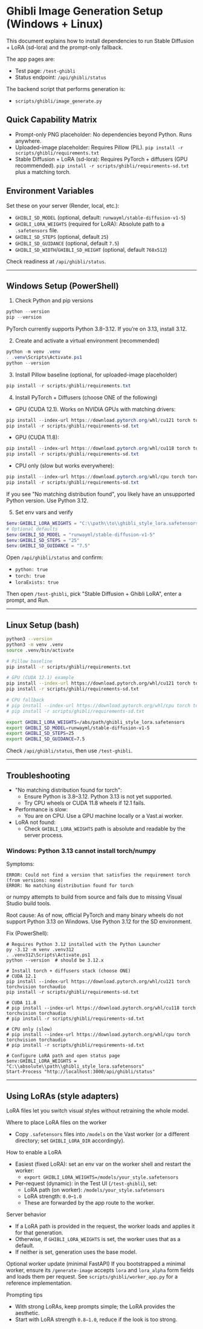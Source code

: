 # Ghibli Image Generation Setup (Windows + Linux)

This document explains how to install dependencies to run Stable Diffusion + LoRA (sd-lora) and the prompt-only fallback.

The app pages are:
- Test page: `/test-ghibli`
- Status endpoint: `/api/ghibli/status`

The backend script that performs generation is:
- `scripts/ghibli/image_generate.py`

## Quick Capability Matrix

- Prompt-only PNG placeholder: No dependencies beyond Python. Runs anywhere.
- Uploaded-image placeholder: Requires Pillow (PIL). `pip install -r scripts/ghibli/requirements.txt`
- Stable Diffusion + LoRA (sd-lora): Requires PyTorch + diffusers (GPU recommended). `pip install -r scripts/ghibli/requirements-sd.txt` plus a matching torch.

## Environment Variables

Set these on your server (Render, local, etc.):

- `GHIBLI_SD_MODEL` (optional, default: `runwayml/stable-diffusion-v1-5`)
- `GHIBLI_LORA_WEIGHTS` (required for LoRA): Absolute path to a `.safetensors` file.
- `GHIBLI_SD_STEPS` (optional, default `25`)
- `GHIBLI_SD_GUIDANCE` (optional, default `7.5`)
- `GHIBLI_SD_WIDTH`/`GHIBLI_SD_HEIGHT` (optional, default `768x512`)

Check readiness at `/api/ghibli/status`.

---

## Windows Setup (PowerShell)

1) Check Python and pip versions

```powershell
python --version
pip --version
```

PyTorch currently supports Python 3.8–3.12. If you’re on 3.13, install 3.12.

2) Create and activate a virtual environment (recommended)

```powershell
python -m venv .venv
. .venv\Scripts\Activate.ps1
python --version
```

3) Install Pillow baseline (optional, for uploaded-image placeholder)

```powershell
pip install -r scripts/ghibli/requirements.txt
```

4) Install PyTorch + Diffusers (choose ONE of the following)

- GPU (CUDA 12.1). Works on NVIDIA GPUs with matching drivers:

```powershell
pip install --index-url https://download.pytorch.org/whl/cu121 torch torchvision torchaudio
pip install -r scripts/ghibli/requirements-sd.txt
```

- GPU (CUDA 11.8):

```powershell
pip install --index-url https://download.pytorch.org/whl/cu118 torch torchvision torchaudio
pip install -r scripts/ghibli/requirements-sd.txt
```

- CPU only (slow but works everywhere):

```powershell
pip install --index-url https://download.pytorch.org/whl/cpu torch torchvision torchaudio
pip install -r scripts/ghibli/requirements-sd.txt
```

If you see "No matching distribution found", you likely have an unsupported Python version. Use Python 3.12.

5) Set env vars and verify

```powershell
$env:GHIBLI_LORA_WEIGHTS = "C:\\path\\to\\ghibli_style_lora.safetensors"
# Optional defaults
$env:GHIBLI_SD_MODEL = "runwayml/stable-diffusion-v1-5"
$env:GHIBLI_SD_STEPS = "25"
$env:GHIBLI_SD_GUIDANCE = "7.5"
```

Open `/api/ghibli/status` and confirm:
- `python: true`
- `torch: true`
- `loraExists: true`

Then open `/test-ghibli`, pick "Stable Diffusion + Ghibli LoRA", enter a prompt, and Run.

---

## Linux Setup (bash)

```bash
python3 --version
python3 -m venv .venv
source .venv/bin/activate

# Pillow baseline
pip install -r scripts/ghibli/requirements.txt

# GPU (CUDA 12.1) example
pip install --index-url https://download.pytorch.org/whl/cu121 torch torchvision torchaudio
pip install -r scripts/ghibli/requirements-sd.txt

# CPU fallback
# pip install --index-url https://download.pytorch.org/whl/cpu torch torchvision torchaudio
# pip install -r scripts/ghibli/requirements-sd.txt

export GHIBLI_LORA_WEIGHTS=/abs/path/ghibli_style_lora.safetensors
export GHIBLI_SD_MODEL=runwayml/stable-diffusion-v1-5
export GHIBLI_SD_STEPS=25
export GHIBLI_SD_GUIDANCE=7.5
```

Check `/api/ghibli/status`, then use `/test-ghibli`.

---

## Troubleshooting

- "No matching distribution found for torch":
  - Ensure Python is 3.8–3.12. Python 3.13 is not yet supported.
  - Try CPU wheels or CUDA 11.8 wheels if 12.1 fails.
- Performance is slow:
  - You are on CPU. Use a GPU machine locally or a Vast.ai worker.
- LoRA not found:
  - Check `GHIBLI_LORA_WEIGHTS` path is absolute and readable by the server process.

### Windows: Python 3.13 cannot install torch/numpy

Symptoms:

```
ERROR: Could not find a version that satisfies the requirement torch (from versions: none)
ERROR: No matching distribution found for torch
```

or numpy attempts to build from source and fails due to missing Visual Studio build tools.

Root cause: As of now, official PyTorch and many binary wheels do not support Python 3.13 on Windows. Use Python 3.12 for the SD environment.

Fix (PowerShell):

```
# Requires Python 3.12 installed with the Python Launcher
py -3.12 -m venv .venv312
. .venv312\Scripts\Activate.ps1
python --version  # should be 3.12.x

# Install torch + diffusers stack (choose ONE)
# CUDA 12.1
pip install --index-url https://download.pytorch.org/whl/cu121 torch torchvision torchaudio
pip install -r scripts/ghibli/requirements-sd.txt

# CUDA 11.8
# pip install --index-url https://download.pytorch.org/whl/cu118 torch torchvision torchaudio
# pip install -r scripts/ghibli/requirements-sd.txt

# CPU only (slow)
# pip install --index-url https://download.pytorch.org/whl/cpu torch torchvision torchaudio
# pip install -r scripts/ghibli/requirements-sd.txt

# Configure LoRA path and open status page
$env:GHIBLI_LORA_WEIGHTS = "C:\\absolute\\path\\ghibli_style_lora.safetensors"
Start-Process "http://localhost:3000/api/ghibli/status"
```

---

## Using LoRAs (style adapters)

LoRA files let you switch visual styles without retraining the whole model.

Where to place LoRA files on the worker
- Copy `.safetensors` files into `/models` on the Vast worker (or a different directory; set `GHIBLI_LORA_DIR` accordingly).

How to enable a LoRA
- Easiest (fixed LoRA): set an env var on the worker shell and restart the worker:
  - `export GHIBLI_LORA_WEIGHTS=/models/your_style.safetensors`
- Per-request (dynamic): in the Test UI (`/test-ghibli`), set:
  - LoRA path (on worker): `/models/your_style.safetensors`
  - LoRA strength: `0.0`–`1.0`
  - These are forwarded by the app route to the worker.

Server behavior
- If a LoRA path is provided in the request, the worker loads and applies it for that generation.
- Otherwise, if `GHIBLI_LORA_WEIGHTS` is set, the worker uses that as a default.
- If neither is set, generation uses the base model.

Optional worker update (minimal FastAPI)
If you bootstrapped a minimal worker, ensure its `/generate-image` accepts `lora` and `lora_alpha` form fields and loads them per request. See `scripts/ghibli/worker_app.py` for a reference implementation.

Prompting tips
- With strong LoRAs, keep prompts simple; the LoRA provides the aesthetic.
- Start with LoRA strength `0.8–1.0`, reduce if the look is too strong.

